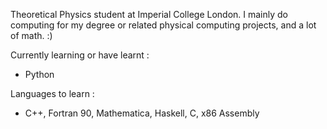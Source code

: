 Theoretical Physics student at Imperial College London. I mainly do computing for my degree or related physical computing projects, and a lot of math. :)

Currently learning or have learnt :
- Python

Languages to learn :
- C++, Fortran 90, Mathematica, Haskell, C, x86 Assembly

<!---
Fjoerde/Fjoerde is a ✨ special ✨ repository because its `README.md` (this file) appears on your GitHub profile.
You can click the Preview link to take a look at your changes.
--->
